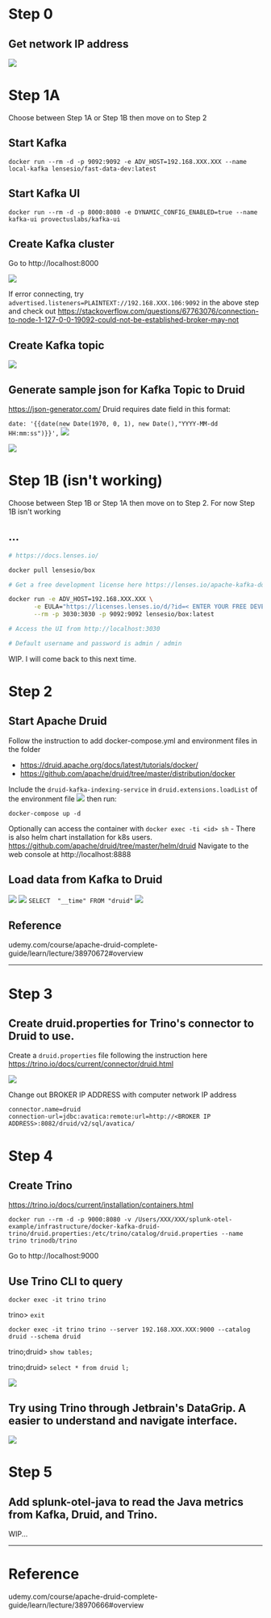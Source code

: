 # Step 0
## Get network IP address
![](networkip.png)

# Step 1A
Choose between Step 1A or Step 1B then move on to Step 2

## Start Kafka
`docker run --rm -d -p 9092:9092 -e ADV_HOST=192.168.XXX.XXX --name local-kafka lensesio/fast-data-dev:latest`

## Start Kafka UI
`docker run --rm -d -p 8000:8080 -e DYNAMIC_CONFIG_ENABLED=true --name kafka-ui provectuslabs/kafka-ui`

## Create Kafka cluster
Go to http://localhost:8000

![](kafkaui.png)

If error connecting, try `advertised.listeners=PLAINTEXT://192.168.XXX.106:9092` in the above step and check out https://stackoverflow.com/questions/67763076/connection-to-node-1-127-0-0-19092-could-not-be-established-broker-may-not 

## Create Kafka topic
![](topic.png)

## Generate sample json for Kafka Topic to Druid
https://json-generator.com/
Druid requires date field in this format:

`date: '{{date(new Date(1970, 0, 1), new Date(),"YYYY-MM-dd HH:mm:ss")}}',`
![](jsongen.png)

![](producemsg.png)

# Step 1B (isn't working)
Choose between Step 1B or Step 1A then move on to Step 2. For now Step 1B isn't working

## ...
```bash
# https://docs.lenses.io/

docker pull lensesio/box

# Get a free development license here https://lenses.io/apache-kafka-docker/

docker run -e ADV_HOST=192.168.XXX.XXX \
       -e EULA="https://licenses.lenses.io/d/?id=< ENTER YOUR FREE DEVELOPMENT LICENSE KEY HERE >" \
       --rm -p 3030:3030 -p 9092:9092 lensesio/box:latest

# Access the UI from http://localhost:3030

# Default username and password is admin / admin
```
WIP. I will come back to this next time.

# Step 2

## Start Apache Druid
Follow the instruction to add docker-compose.yml and environment files in the folder 
- https://druid.apache.org/docs/latest/tutorials/docker/ 
- https://github.com/apache/druid/tree/master/distribution/docker

Include the `druid-kafka-indexing-service` in `druid.extensions.loadList` of the environment file ![](extension.png) then run:

`docker-compose up -d`

Optionally can access the container with `docker exec -ti <id> sh`
    - There is also helm chart installation for k8s users. https://github.com/apache/druid/tree/master/helm/druid
Navigate to the web console at http://localhost:8888

## Load data from Kafka to Druid
![](1.png)
![](stream.png)
`SELECT 
  "__time"
  FROM "druid"`
![](test.png)

## Reference
udemy.com/course/apache-druid-complete-guide/learn/lecture/38970672#overview

---
# Step 3

## Create druid.properties for Trino's connector to Druid to use.

Create a `druid.properties` file following the instruction here https://trino.io/docs/current/connector/druid.html

![](druidbroker.png)

Change out BROKER IP ADDRESS with computer network IP address
```
connector.name=druid
connection-url=jdbc:avatica:remote:url=http://<BROKER IP ADDRESS>:8082/druid/v2/sql/avatica/
```

# Step 4

## Create Trino
https://trino.io/docs/current/installation/containers.html

`docker run --rm -d -p 9000:8080 -v /Users/XXX/XXX/splunk-otel-example/infrastructure/docker-kafka-druid-trino/druid.properties:/etc/trino/catalog/druid.properties --name trino trinodb/trino`

Go to http://localhost:9000

## Use Trino CLI to query
`docker exec -it trino trino`

trino> `exit`

`docker exec -it trino trino --server 192.168.XXX.XXX:9000 --catalog druid --schema druid`

trino;druid> `show tables;`

trino;druid> `select * from druid l;`

![](proof.png)

## Try using Trino through Jetbrain's DataGrip. A easier to understand and navigate interface.

![](datagrip1.png)

# Step 5 

## Add splunk-otel-java to read the Java metrics from Kafka, Druid, and Trino.
WIP...

---

# Reference
udemy.com/course/apache-druid-complete-guide/learn/lecture/38970666#overview